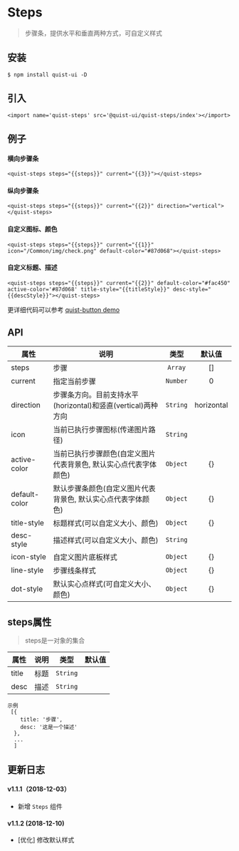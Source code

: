 # Steps

> 步骤条，提供水平和垂直两种方式，可自定义样式


## 安装

```
$ npm install quist-ui -D
```

## 引入
```js{4}
<import name='quist-steps' src='@quist-ui/quist-steps/index'></import>
```

## 例子

#### 横向步骤条

```js{4}
<quist-steps steps="{{steps}}" current="{{3}}"></quist-steps>
```

#### 纵向步骤条

```js{4}
<quist-steps steps="{{steps}}" current="{{2}}" direction="vertical"></quist-steps>
```

#### 自定义图标、颜色

```js{4}
<quist-steps steps="{{steps}}" current="{{1}}" icon="/Common/img/check.png" default-color="#87d068"></quist-steps>
```

#### 自定义标题、描述

```js{4}
<quist-steps steps="{{steps}}" current="{{2}}" default-color="#fac450" active-color='#87d068' title-style="{{titleStyle}}" desc-style="{{descStyle}}"></quist-steps>
```

更详细代码可以参考 [quist-button demo](https://github.com/JDsecretFE/quist-ui/tree/master/src/Steps/index.ux)

## API 
| 属性 | 说明 | 类型 | 默认值 |
|-------------|------------|:--------:|:-----:|
| steps | 步骤 | `Array` | [] |
| current | 指定当前步骤 | `Number` | 0 |
| direction | 步骤条方向。目前支持水平(horizontal)和竖直(vertical)两种方向 | `String` | horizontal |
| icon | 当前已执行步骤图标(传递图片路径) | `String` |  |
| active-color | 当前已执行步骤颜色(自定义图片代表背景色, 默认实心点代表字体颜色) | `Object` | {} |
| default-color | 默认步骤条颜色(自定义图片代表背景色, 默认实心点代表字体颜色) | `Object` | {} |
| title-style | 标题样式(可以自定义大小、颜色) | `Object` | {} |
| desc-style | 描述样式(可以自定义大小、颜色) | `String` |  |
| icon-style | 自定义图片底板样式 | `Object` | {} |
| line-style | 步骤线条样式 | `Object` | {} |
| dot-style | 默认实心点样式(可自定义大小、颜色) | `Object` | {} |

## steps属性
> steps是一对象的集合

| 属性 | 说明 | 类型 | 默认值 |
|-------------|------------|:--------:|:-----:|
| title | 标题 | `String` | |
| desc | 描述 | `String` | |

```js{4}
示例
 [{
    title: '步骤',
    desc: '这是一个描述'
  }, 
  ...
  ]
```


## 更新日志

#### v1.1.1（2018-12-03）
* 新增 `Steps` 组件

#### v1.1.2 (2018-12-10)
* [优化] 修改默认样式
